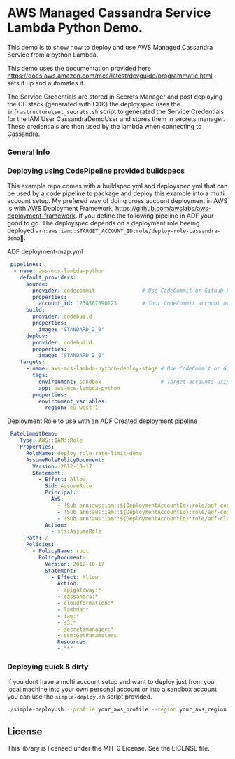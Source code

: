 # AWS Managed Cassandra Service Lambda Python Demo.

This demo is to show how to deploy and use AWS Managed Cassandra Service from a python Lambda.

This demo uses the documentation provided here https://docs.aws.amazon.com/mcs/latest/devguide/programmatic.html, sets it up and automates it.

The Service Credentials are stored in Secrets Manager and post deploying the CF stack (generated with CDK) the deployspec uses the `infrastructure\set_secrets.sh` script to generated the Service Credentials for the IAM User CassandraDemoUser and stores them in secrets manager. These credentials are then used by the lambda when connecting to Cassandra.

### General Info 


### Deploying using CodePipeline provided buildspecs

This example repo comes with a buildspec.yml and deployspec.yml that can be used by a code pipeline to package and deploy this example into a multi account setup. My prefered way of doing cross account deployment in AWS is with AWS Deployment Framework, https://github.com/awslabs/aws-deployment-framework. If you define the following pipeline in ADF your good to go. The deployspec depends on a deployment role beeing deployed `arn:aws:iam::$TARGET_ACCOUNT_ID:role/deploy-role-cassandra-demo`.

ADF deployment-map.yml
````yml
 pipelines:
  - name: aws-mcs-lambda-python
    default_providers:
      source:
        provider: codecommit               # Use CodeCommit or Github provider
        properties:
          account_id: 1234567890123        # Your CodeCommit account or config for github
      build:
        provider: codebuild
        properties:
          image: "STANDARD_2_0"
      deploy:
        provider: codebuild
        properties:
          image: "STANDARD_2_0"
    targets:
      - name: aws-mcs-lambda-python-deploy-stage # Use CodeCommit or Github provider
        tags:
          environment: sandbox                   # Target accounts using, account number, tags or organizations path
          app: aws-mcs-lambda-python         
        properties:
          environment_variables: 
            region: eu-west-1
````
Deployment Role to use with an ADF Created deployment pipeline
````yml
 RateLimmitDemo:
    Type: AWS::IAM::Role
    Properties:
      RoleName: deploy-role-rate-limit-demo
      AssumeRolePolicyDocument:
        Version: 2012-10-17
        Statement:
          - Effect: Allow
            Sid: AssumeRole
            Principal:
              AWS:
                - !Sub arn:aws:iam::${DeploymentAccountId}:role/adf-codebuild-role
                - !Sub arn:aws:iam::${DeploymentAccountId}:role/adf-codepipeline-role
                - !Sub arn:aws:iam::${DeploymentAccountId}:role/adf-cloudformation-role
            Action:
              - sts:AssumeRole
      Path: /
      Policies:
        - PolicyName: root
          PolicyDocument:
            Version: 2012-10-17
            Statement:
              - Effect: Allow
                Action:
                - apigateway:*
                - cassandra:*
                - cloudformation:*
                - lambda:*
                - iam:*
                - s3:*
                - secretsmanager:*
                - ssm:GetParameters
                Resource:
                - "*"
````
### Deploying quick & dirty

If you dont have a multi account setup and want to deploy just from your local machine into your own personal account or into a sandbox account you can use the `simple-deploy.sh` script provided. 

````bash 
./simple-deploy.sh --profile your_aws_profile --region your_aws_region
````

## License

This library is licensed under the MIT-0 License. See the LICENSE file.

